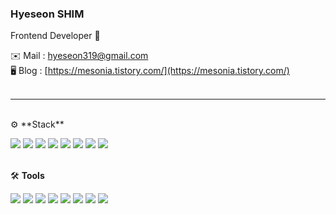 ### Hyeseon SHIM 
Frontend Developer 👋

✉️ Mail : hyeseon319@gmail.com  
🖥 Blog : [https://mesonia.tistory.com/](https://mesonia.tistory.com/)
<br/><br/>  

---  
<br/>  
⚙ **Stack**

<img src="https://img.shields.io/badge/typescript -333?style=flat-square&logo=typescript&logoColor=3178C6"/> <img src="https://img.shields.io/badge/react -333?style=flat-square&logo=react&logoColor=61DAFB"/> <img src="https://img.shields.io/badge/javascript -333?style=flat-square&logo=javascript&logoColor=F7DF1E"/> <img src="https://img.shields.io/badge/html5 -333?style=flat-square&logo=html5&logoColor=E34F26"/> <img src="https://img.shields.io/badge/css -333?style=flat-square&logo=css3&logoColor=1572B6"/> <img src="https://img.shields.io/badge/styled components -333?style=flat-square&logo=styled-components&logoColor=DB7093"/> <img src="https://img.shields.io/badge/node.js -333?style=flat-square&logo=node.js&logoColor=339933"/> <img src="https://img.shields.io/badge/mongoDB -333?style=flat-square&logo=mongodb&logoColor=47A248"/>
<br/><br/>

🛠 **Tools**

<img src="https://img.shields.io/badge/vscode -333?style=flat-square&logo=visualstudiocode&logoColor=007ACC"/> <img src="https://img.shields.io/badge/git -333?style=flat-square&logo=git&logoColor=F05032"/> <img src="https://img.shields.io/badge/bitbucket -333?style=flat-square&logo=bitbucket&logoColor=0052CC"/> <img src="https://img.shields.io/badge/github -333?style=flat-square&logo=github&logoColor=#181717"/> <img src="https://img.shields.io/badge/jenkins -333?style=flat-square&logo=jenkins&logoColor=D24939"/> <img src="https://img.shields.io/badge/slack -333?style=flat-square&logo=slack&logoColor=4A154B"/> <img src="https://img.shields.io/badge/jira -333?style=flat-square&logo=jira&logoColor=0052CC"/> <img src="https://img.shields.io/badge/confluence -333?style=flat-square&logo=confluence&logoColor=fff"/>
<br/><br/>

<!-- icon site
https://simpleicons.org/ -->
